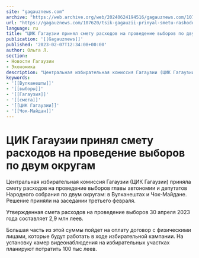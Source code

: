 ```yaml
---
site: "gagauznews.com"
archive: "https://web.archive.org/web/20240624194516/gagauznews.com/107620/tsik-gagauzii-prinyal-smetu-rashodov-na-provedenie-vyborov-po-dvum-okrugam.html"
url: "https://gagauznews.com/107620/tsik-gagauzii-prinyal-smetu-rashodov-na-provedenie-vyborov-po-dvum-okrugam.html"
language: ru
title: "ЦИК Гагаузии принял смету расходов на проведение выборов по двум округам"
publication: '[[Gagauznews]]'
published: '2023-02-07T12:34:08+00:00'
author: Ольга Л.
section:
- Новости Гагаузии
- Экономика
description: "Центральная избирательная комиссия Гагаузии (ЦИК Гагаузии) приняла смету расходов на проведение выборов главы автономии и депутатов Народного собрания по двум округам: в Вулканештах и Чок-Майдане. Решение приняли на заседании третьего февраля. Утвержденная смета расходов на проведение выборов 30 апреля 2023 года составляет 2,9 млн леев. Большая часть из этой суммы пойдет на оплату договор с физическими лицами, которые будут работать в ходе избирательной кампании. На установку камер видеонаблюдения на избирательных участках планируют потратить 100 тыс леев."
keywords:
- '[[Вулканешты]]'
- '[[выборы]]'
- '[[Гагаузия]]'
- '[[смета]]'
- '[[ЦИК Гагаузии]]'
- '[[Чок-Майдан]]'
---
```


# ЦИК Гагаузии принял смету расходов на проведение выборов по двум округам

Центральная избирательная комиссия Гагаузии (ЦИК Гагаузии) приняла смету расходов на проведение выборов главы автономии и депутатов Народного собрания по двум округам: в Вулканештах и Чок-Майдане. Решение приняли на заседании третьего февраля.

Утвержденная смета расходов на проведение выборов 30 апреля 2023 года составляет 2,9 млн леев.

Большая часть из этой суммы пойдет на оплату договор с физическими лицами, которые будут работать в ходе избирательной кампании. На установку камер видеонаблюдения на избирательных участках планируют потратить 100 тыс леев.